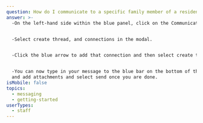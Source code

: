 ```yaml
---
question: How do I communicate to a specific family member of a resident?
answer: >-
  -On the left-hand side within the blue panel, click on the Communication tab. 


  -Select create thread, and connections in the modal. 


  -Click the blue arrow to add that connection and then select create thread. 


  -You can now type in your message to the blue bar on the bottom of the page
  and add attachments and select send once you are done. 
isMobile: false
topics:
  - messaging
  - getting-started
userTypes:
  - staff
---
```



